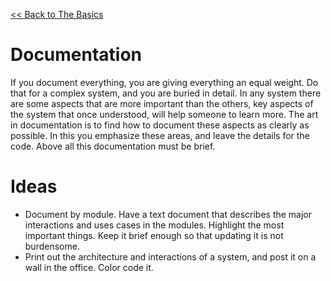 [<< Back to The Basics](index.md)

# Documentation
If you document everything, you are giving everything an equal weight. Do that for a complex system, and you are buried in detail. In any system there are some aspects that are more important than the others, key aspects of the system that once understood, will help someone to learn more. The art in documentation is to find how to document these aspects as clearly as possible. In this you emphasize these areas, and leave the details for the code.  Above all this documentation must be brief.

# Ideas
- Document by module.  Have a text document that describes the major interactions and uses cases in the modules.  Highlight the most important things.  Keep it brief enough so that updating it is not burdensome.   
- Print out the architecture and interactions of a system, and post it on a wall in the office. Color code it.  
